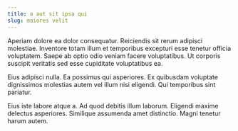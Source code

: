 ```yaml
---
title: a aut sit ipsa qui
slug: maiores velit
---
```


Aperiam dolore ea dolor consequatur. Reiciendis sit rerum adipisci molestiae. Inventore totam illum et temporibus excepturi esse tenetur officia voluptatem. Saepe ab optio odio veniam facere voluptatibus. Ut corporis suscipit veritatis sed esse cupiditate voluptatibus ea.

Eius adipisci nulla. Ea possimus qui asperiores. Ex quibusdam voluptate dignissimos molestias autem vel illum nisi eligendi. Qui temporibus sint pariatur.

Eius iste labore atque a. Ad quod debitis illum laborum. Eligendi maxime delectus asperiores. Similique assumenda amet distinctio. Magni tenetur harum autem.
